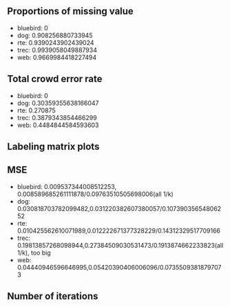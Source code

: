 ## Proportions of missing value
- bluebird: 0
- dog: 0.908256880733945
- rte: 0.9390243902439024
- trec: 0.9939058049887934
- web: 0.9669984418227494

## Total crowd error rate
- bluebird: 0
- dog: 0.30359355638166047
- rte: 0.270875
- trec: 0.3879343854466299
- web: 0.4484844584593603

## Labeling matrix plots

## MSE

- bluebird: 0.009537344008512253, 0.008589685261111878/0.09763510505698006(all 1/k)
- dog: 0.030818703782099482,0.031220382607380057/0.10739035654806252
- rte: 0.010425562610071989,0.012222671377328229/0.14312329517709166
- trec: 0.19813857268098944,0.27384509030531473/0.1913874662233823(all 1/k), too big
- web: 0.04440946596646995,0.05420390406006096/0.07355093818797073

## Number of iterations